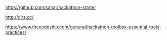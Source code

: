 https://github.com/sahat/hackathon-starter

http://clrs.cc/

https://www.thecodeship.com/general/hackathon-toolbox-essential-tools-practices/

